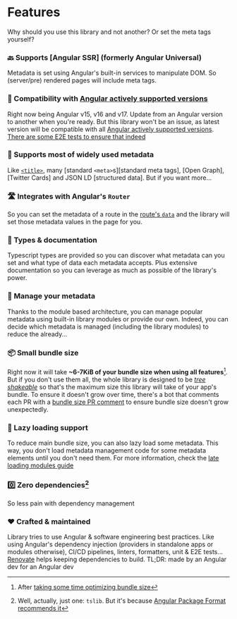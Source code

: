 # Features

Why should you use this library and not another? Or set the meta tags yourself?

### 🔙 Supports [Angular SSR] (formerly Angular Universal)

Metadata is set using Angular's built-in services to manipulate DOM. So (server/pre) rendered pages will include meta tags.

### 🤝 Compatibility with [Angular actively supported versions]

Right now being Angular v15, v16 and v17. Update from an Angular version to another when you're ready. But this library won't be an issue, as latest version will be compatible with all [Angular actively supported versions]. [There are some E2E tests to ensure that indeed][E2E tests]

[Angular actively supported versions]: https://angular.io/guide/releases#actively-supported-versions
[E2E tests]: https://github.com/davidlj95/ngx/blob/main/.github/workflows/reusable-e2e.yml

### 👥 Supports most of widely used metadata

Like [`<title>`][title-element], many [standard `<meta>`s][standard meta tags], [Open Graph], [Twitter Cards] and JSON LD [structured data]. But if you want more...

[title-element]: https://developer.mozilla.org/en-US/docs/Web/HTML/Element/title

### 🛣️ Integrates with Angular's `Router`

So you can set the metadata of a route in the [route's `data`][route data] and the library will set those metadata values in the page for you.

[route data]: https://angular.dev/api/router/Route#:~:text=Additional%20developer%2Ddefined%20data

### 📜 Types & documentation

Typescript types are provided so you can discover what metadata can you set and what type of data each metadata accepts. Plus extensive documentation so you can leverage as much as possible of the library's power.

### 🧩 Manage your metadata

Thanks to the module based architecture, you can manage popular metadata using built-in library modules or provide our own. Indeed, you can decide which metadata is managed (including the library modules) to reduce the already...

### 📦 Small bundle size

Right now it will take **~6-7KiB of your bundle size when using all features**[^1]. But if you don't use them all, the whole library is designed to be [_tree shakeable_][tree shaking] so that's the maximum size this library will take of your app's bundle. To ensure it doesn't grow over time, there's a bot that comments each PR with a [bundle size PR comment] to ensure bundle size doesn't grow unexpectedly.

[bundle size reduction]: https://github.com/davidlj95/ngx/issues/112#issuecomment-1901325536
[tree shaking]: https://developer.mozilla.org/en-US/docs/Glossary/Tree_shaking
[bundle size PR comment]: https://github.com/davidlj95/ngx/pull/243#issuecomment-1912895697

### 🐨 Lazy loading support

To reduce main bundle size, you can also lazy load some metadata. This way, you don't load metadata management code for some metadata elements until you don't need them. For more information, check the [late loading modules guide](late-loading-modules.md)

### 0️⃣ Zero dependencies[^2]

So less pain with dependency management

### ❤️ Crafted & maintained

Library tries to use Angular & software engineering best practices. Like using Angular's dependency injection (providers in standalone apps or modules otherwise), CI/CD pipelines, linters, formatters, unit & E2E tests... [Renovate] helps keeping dependencies to build. TL;DR: made by an Angular dev for an Angular dev

[Renovate]: https://renovatebot.com

[^1]: After [taking some time optimizing bundle size](https://github.com/davidlj95/ngx/issues/112#issuecomment-1901325536)
[^2]: Well, actually, just one: `tslib`. But it's because [Angular Package Format recommends it](https://angular.dev/tools/libraries/angular-package-format#tslib)
